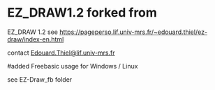 # EZ_DRAW1.2 forked from 

  EZ_DRAW 1.2
  see https://pageperso.lif.univ-mrs.fr/~edouard.thiel/ez-draw/index-en.html
  
  contact Edouard.Thiel@lif.univ-mrs.fr
  
  

#added Freebasic usage for Windows / Linux 

  see EZ-Draw_fb folder
